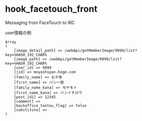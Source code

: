 hook_facetouch_front
====================

Messaging from FaceTouch to IRC


user情報の例
```
Array
(
    [image_detail_path] => /webApi/getMemberImage/9999/list?key=%HASH_192_CHAR%
    [image_path] => /webApi/getMemberImage/9999/list?key=%HASH_192_CHAR%
    [user_id] => 9999
    [jid] => moyashipan.hoge.com
    [family_name] => もや本
    [first_name] => パン一郎
    [family_name_kana] => モヤモト
    [first_name_kana] => パンイチロウ
    [post_id1] => 12345
    [comment] =>
    [backoffice_tantou_flag] => false
    [substitute] =>
)
```
